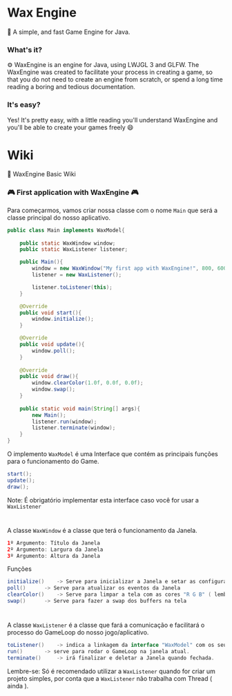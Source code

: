 # Wax Engine
💫 A simple, and fast Game Engine for Java.

### What's it?
⚙️ WaxEngine is an engine for Java, using LWJGL 3 and GLFW.
The WaxEngine was created to facilitate your process in creating a game, so that you do not need to create an engine from scratch, or spend a long time reading a boring and tedious documentation.

### It's easy?
Yes! It's pretty easy, with a little reading you'll understand WaxEngine and you'll be able to create your games freely 😄
# Wiki
📒 WaxEngine Basic Wiki
<br/>
### 🎮 First application with WaxEngine 🎮
Para começarmos, vamos criar nossa classe com o nome `Main` que será a classe principal do nosso aplicativo.
<br/>
```java
public class Main implements WaxModel{
	
	public static WaxWindow window;
	public static WaxListener listener;

	public Main(){
	    window = new WaxWindow("My first app with WaxEngine!", 800, 600);
	    listener = new WaxListener();

	    listener.toListener(this);
	}

	@Override
	public void start(){
	    window.initialize();
	}

	@Override
	public void update(){
	    window.poll();
	} 
	
	@Override
	public void draw(){
	    window.clearColor(1.0f, 0.0f, 0.0f);
	    window.swap();
	}
	
	public static void main(String[] args){
	    new Main();
	    listener.run(window);
	    listener.terminate(window);
	}
}
```
O implemento `WaxModel` é uma Interface que contém as principais funções para o funcionamento do Game.
```java
start();
update();
draw();
```
Note: É obrigatório implementar esta interface caso você for usar a `WaxListener`
#
A classe `WaxWindow` é a classe que terá o funcionamento da Janela.
```java
1º Argumento: Título da Janela
2º Argumento: Largura da Janela
3º Argumento: Altura da Janela
```
Funções
```java
initialize()	-> Serve para inicializar a Janela e setar as configurações dela
poll()		-> Serve para atualizar os eventos da Janela
clearColor()	-> Serve para limpar a tela com as cores "R G B" ( lembrando que a WaxEngine trabalha com coordenadas normalizadas, e por isso vai de 0.0 a 1.0 )
swap()		-> Serve para fazer a swap dos buffers na tela
```
#
A classe `WaxListener` é a classe que fará a comunicação e facilitará o processo do GameLoop do nosso jogo/aplicativo.
```java
toListener() 	-> indica a linkagem da interface "WaxModel" com os seus métodos ao Listener.
run() 		-> serve para rodar o GameLoop na janela atual.
terminate() 	-> irá finalizar e deletar a Janela quando fechada.
```
Lembre-se: Só é recomendado utilizar a `WaxListener` quando for criar um projeto simples, por conta que a `WaxListener` não trabalha com Thread ( ainda ).

